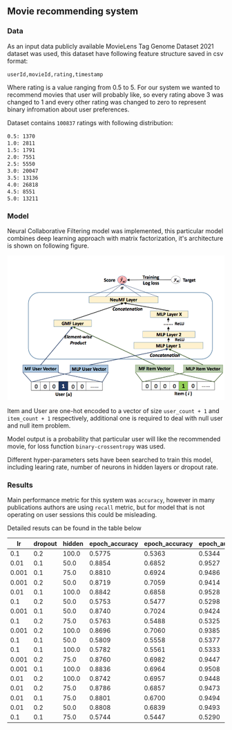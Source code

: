 ## Movie recommending system

### Data

As an input data publicly available MovieLens Tag Genome Dataset 2021 dataset was used, this dataset have following feature structure saved in csv format: 

    userId,movieId,rating,timestamp

Where rating is a value ranging from 0.5 to 5. For our system we wanted to recommend movies that user will probably like, so every rating above 3 was changed to 1 and every other rating was changed to zero to represent binary infromation about user preferences.

Dataset contains `100837` ratings with following distribution: 
```
0.5: 1370
1.0: 2811
1.5: 1791
2.0: 7551
2.5: 5550
3.0: 20047
3.5: 13136
4.0: 26818
4.5: 8551
5.0: 13211
```

### Model

Neural Collaborative Filtering model was implemented, this particular model combines deep learning approach with matrix factorization, it's architecture is shown on following figure.

![NCF](./ncfp.png)

Item and User are one-hot encoded to a vector of size `user_count + 1` and `item_count + 1` respectively, additional one is required to deal with null user and null item problem.

Model output is a probability that particular user will like the recommended movie, for loss function `binary-crossentropy` was used.

Different hyper-parameters sets have been searched to train this model, including learing rate, number of neurons in hidden layers or dropout rate.

### Results

Main performance metric for this system was `accuracy`, however in many publications authors are using `recall` metric, but for model that is not operating on user sessions this could be misleading.

Detailed resuts can be found in the table below

|lr   |dropout|hidden|epoch_accuracy|epoch_accuracy|epoch_auc|epoch_auc|
|-----|-------|------|--------------|--------------|---------|---------|
|0.1  |0.2    |100.0 |0.5775        |0.5363        |0.5344   |0.5038   |
|0.01 |0.1    |50.0  |0.8854        |0.6852        |0.9527   |0.7293   |
|0.001|0.1    |75.0  |0.8810        |0.6924        |0.9486   |0.7419   |
|0.001|0.2    |50.0  |0.8719        |0.7059        |0.9414   |0.7539   |
|0.01 |0.1    |100.0 |0.8842        |0.6858        |0.9528   |0.7289   |
|0.1  |0.2    |50.0  |0.5753        |0.5477        |0.5298   |0.5017   |
|0.001|0.1    |50.0  |0.8740        |0.7024        |0.9424   |0.7532   |
|0.1  |0.2    |75.0  |0.5763        |0.5488        |0.5325   |0.5029   |
|0.001|0.2    |100.0 |0.8696        |0.7060        |0.9385   |0.7556   |
|0.1  |0.1    |50.0  |0.5809        |0.5558        |0.5377   |0.5037   |
|0.1  |0.1    |100.0 |0.5782        |0.5561        |0.5333   |0.4987   |
|0.001|0.2    |75.0  |0.8760        |0.6982        |0.9447   |0.7461   |
|0.001|0.1    |100.0 |0.8836        |0.6964        |0.9508   |0.7416   |
|0.01 |0.2    |100.0 |0.8742        |0.6957        |0.9448   |0.7391   |
|0.01 |0.2    |75.0  |0.8786        |0.6857        |0.9473   |0.7278   |
|0.01 |0.1    |75.0  |0.8801        |0.6700        |0.9494   |0.7064   |
|0.01 |0.2    |50.0  |0.8808        |0.6839        |0.9493   |0.7322   |
|0.1  |0.1    |75.0  |0.5744        |0.5447        |0.5290   |0.49975156784057617|



